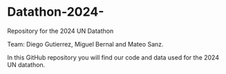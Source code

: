 # Datathon-2024-
Repository for the 2024 UN Datathon

Team: Diego Gutierrez, Miguel Bernal and Mateo Sanz.

In this GitHub repository you will find our code and data used for the 2024 UN datathon.
